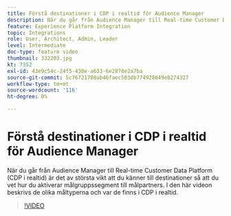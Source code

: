 ```yaml
---
title: Förstå destinationer i CDP i realtid för Audience Manager
description: När du går från Audience Manager till Real-time Customer Data Platform (CDP i realtid) är det av största vikt att du känner till destinationer så att du vet hur du aktiverar målgruppssegment till målpartners. I den här videon beskrivs de olika måltyperna och var de finns i CDP i realtid.
feature: Experience Platform Integration
topic: Integrations
role: User, Architect, Admin, Leader
level: Intermediate
doc-type: feature video
thumbnail: 332203.jpg
kt: 7352
exl-id: 43e9c54c-24f5-430e-a633-6e2878e2a7ba
source-git-commit: 5c76721780ab46faec503db774928649e8274327
workflow-type: tm+mt
source-wordcount: '116'
ht-degree: 0%

---
```


# Förstå destinationer i CDP i realtid för Audience Manager

När du går från Audience Manager till Real-time Customer Data Platform (CDP i realtid) är det av största vikt att du känner till destinationer så att du vet hur du aktiverar målgruppssegment till målpartners. I den här videon beskrivs de olika måltyperna och var de finns i CDP i realtid.

>[!VIDEO](https://video.tv.adobe.com/v/332203/?quality=12&learn=on)
